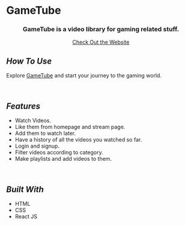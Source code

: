 <h1>
 GameTube
</h1>

<h3 align="center">GameTube is a video library for gaming related stuff.  </h3>

<p align="center">
  <a href="https://gametube-video-library.netlify.app/">Check Out the Website</a>
<br />

##  _How To Use_

Explore [GameTube](https://gametube-video-library.netlify.app//) and start your journey to the gaming world.

<br />


##  _Features_

- Watch Videos. 
- Like them from homepage and stream page.
- Add them to watch later.
- Have a history of all the videos you watched so far.
- Login and signup.
- Filter videos according to category.
- Make playlists and add videos to them.

<br />

## _Built With_

- HTML
- CSS
- React JS

<br />



